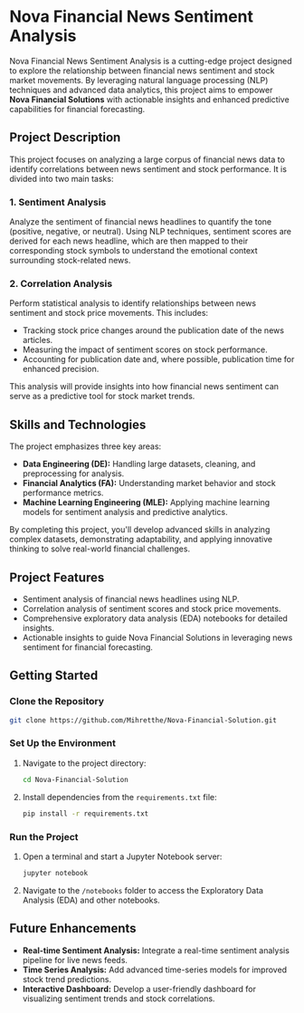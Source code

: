 # Nova Financial News Sentiment Analysis

Nova Financial News Sentiment Analysis is a cutting-edge project designed to explore the relationship between financial news sentiment and stock market movements. By leveraging natural language processing (NLP) techniques and advanced data analytics, this project aims to empower **Nova Financial Solutions** with actionable insights and enhanced predictive capabilities for financial forecasting.

## **Project Description**

This project focuses on analyzing a large corpus of financial news data to identify correlations between news sentiment and stock performance. It is divided into two main tasks:

### **1. Sentiment Analysis**
Analyze the sentiment of financial news headlines to quantify the tone (positive, negative, or neutral). Using NLP techniques, sentiment scores are derived for each news headline, which are then mapped to their corresponding stock symbols to understand the emotional context surrounding stock-related news.

### **2. Correlation Analysis**
Perform statistical analysis to identify relationships between news sentiment and stock price movements. This includes:
- Tracking stock price changes around the publication date of the news articles.
- Measuring the impact of sentiment scores on stock performance.
- Accounting for publication date and, where possible, publication time for enhanced precision.

This analysis will provide insights into how financial news sentiment can serve as a predictive tool for stock market trends.

## **Skills and Technologies**
The project emphasizes three key areas:
- **Data Engineering (DE):** Handling large datasets, cleaning, and preprocessing for analysis.
- **Financial Analytics (FA):** Understanding market behavior and stock performance metrics.
- **Machine Learning Engineering (MLE):** Applying machine learning models for sentiment analysis and predictive analytics.

By completing this project, you'll develop advanced skills in analyzing complex datasets, demonstrating adaptability, and applying innovative thinking to solve real-world financial challenges.

## **Project Features**
- Sentiment analysis of financial news headlines using NLP.
- Correlation analysis of sentiment scores and stock price movements.
- Comprehensive exploratory data analysis (EDA) notebooks for detailed insights.
- Actionable insights to guide Nova Financial Solutions in leveraging news sentiment for financial forecasting.

## **Getting Started**

### **Clone the Repository**
```bash
git clone https://github.com/Mihretthe/Nova-Financial-Solution.git
```

### **Set Up the Environment**
1. Navigate to the project directory:
   ```bash
   cd Nova-Financial-Solution
   ```
2. Install dependencies from the `requirements.txt` file:
   ```bash
   pip install -r requirements.txt
   ```

### **Run the Project**
1. Open a terminal and start a Jupyter Notebook server:
   ```bash
   jupyter notebook
   ```
2. Navigate to the `/notebooks` folder to access the Exploratory Data Analysis (EDA) and other notebooks.

## **Future Enhancements**
- **Real-time Sentiment Analysis:** Integrate a real-time sentiment analysis pipeline for live news feeds.
- **Time Series Analysis:** Add advanced time-series models for improved stock trend predictions.
- **Interactive Dashboard:** Develop a user-friendly dashboard for visualizing sentiment trends and stock correlations.

